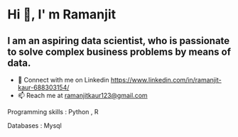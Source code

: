 # Hi 👋, I' m Ramanjit
## I am an aspiring data scientist, who is passionate to solve complex business problems by means of data.

- 👯 Connect with me on Linkedin https://www.linkedin.com/in/ramanjit-kaur-688303154/
- 📫 Reach me at ramanjitkaur123@gmail.com

Programming skills : Python , R 

Databases : Mysql
